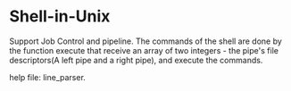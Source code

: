 # Shell-in-Unix
Support Job Control and pipeline.
The commands of the shell are done by the function execute that receive an array of two integers - the pipe's file descriptors(A left pipe and a right pipe), and execute the commands.

help file: line_parser.



